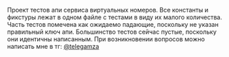 Проект тестов апи сервиса виртуальных номеров. 
Все константы и фикстуры лежат в одном файле с тестами в виду их малого количества. 
Часть тестов помечена как ожидаемо падающие, поскольку не указан правильный ключ апи.
Большинство тестов сейчас пустые, поскольку они идентичны написанным.
При возникновении вопросов можно написать мне в тг: [@telegamza](https://t.me/telegamza)
